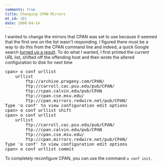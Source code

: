 ```yaml
--- 
comments: true
title: Changing CPAN Mirrors
mt_id: 201
date: 2008-04-14
---
```

I wanted to change the mirrors that CPAN was set to use because it seemed that the first one on the list wasn't responding.  I figured there must be a way to do this from the CPAN command line and indeed, a quick Google search [turned up a result](http://sial.org/howto/perl/life-with-cpan/#s5).  To do what I wanted, I first printed the current URL list, shifted off the offending host and then wrote the altered configuration to disk for next time
<pre>
cpan> o conf urllist
    urllist
        ftp://archive.progeny.com/CPAN/
        ftp://carroll.cac.psu.edu/pub/CPAN/
        ftp://cpan.calvin.edu/pub/CPAN
        ftp://cpan.cse.msu.edu/
        ftp://cpan.mirrors.redwire.net/pub/CPAN/
Type 'o conf' to view configuration edit options
cpan> o conf urllist shift
cpan> o conf urllist
    urllist
        ftp://carroll.cac.psu.edu/pub/CPAN/
        ftp://cpan.calvin.edu/pub/CPAN
        ftp://cpan.cse.msu.edu/
        ftp://cpan.mirrors.redwire.net/pub/CPAN/
Type 'o conf' to view configuration edit options
cpan> o conf urllist commit
</pre>

To completely reconfigure CPAN, you can use the command `o conf init`.

